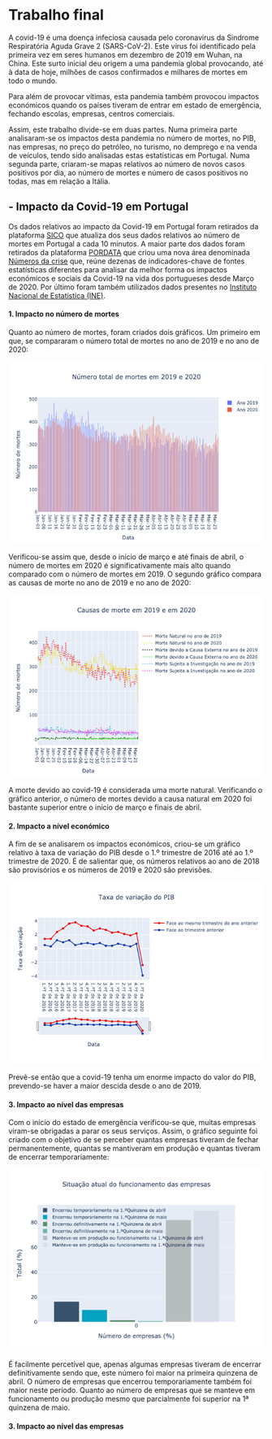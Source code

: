 # Trabalho final #

A covid-19 é uma doença infeciosa causada pelo coronavirus da Sindrome Respiratória Aguda Grave 2 (SARS-CoV-2). Este vírus foi identificado pela primeira vez em seres humanos em dezembro de 2019 em Wuhan, na China. Este surto inicial deu origem a uma pandemia global provocando, até à data de hoje, milhões de casos confirmados e milhares de mortes em todo o mundo.

Para além de provocar vítimas, esta pandemia também provocou impactos económicos quando os países tiveram de entrar em estado de emergência, fechando escolas, empresas, centros comerciais. 

Assim, este trabalho divide-se em duas partes. Numa primeira parte analisaram-se os impactos desta pandemia no número de mortes, no PIB, nas empresas, no preço do petróleo, no turismo, no demprego e na venda de veículos, tendo sido analisadas estas estatísticas em Portugal. Numa segunda parte, criaram-se mapas relativos ao número de novos casos positivos por dia, ao número de mortes e número de casos positivos no todas, mas em relação a Itália.

## - Impacto da Covid-19 em Portugal ##

Os dados relativos ao impacto da Covid-19 em Portugal foram retirados da plataforma [SICO](https://evm.min-saude.pt/) que atualiza dos seus dados relativos ao número de mortes em Portugal a cada 10 minutos. A maior parte dos dados foram retirados da plataforma [PORDATA](https://www.pordata.pt/) que criou uma nova área denominada [Números da crise](https://www.pordata.pt/NumerosDaCrise) que, reúne dezenas de indicadores-chave de fontes estatísticas diferentes para  analisar da melhor forma os impactos económicos e sociais da Covid-19 na vida dos portugueses desde Março de 2020. Por último foram também utilizados dados presentes no [Instituto Nacional de Estatística (INE)](https://www.ine.pt/xportal/xmain?xpgid=ine_main&xpid=INE).

#### 1. Impacto no número de mortes ####

Quanto ao número de mortes, foram criados dois gráficos.
Um primeiro em que, se compararam o número total de mortes no ano de 2019 e no ano de 2020:
<p align="center">
  <img src= "https://github.com/DianaA82332/Epidemiologia/blob/master/Trabalho_final/Imagens/total_mortes1920.png"/>
</p>
Verificou-se assim que, desde o início de março e até finais de abril, o número de mortes em 2020 é significativamente mais alto quando comparado com o número de mortes em 2019.
O segundo gráfico compara as causas de morte no ano de 2019 e no ano de 2020:
<p align="center">
  <img src= "https://github.com/DianaA82332/Epidemiologia/blob/master/Trabalho_final/Imagens/causas_mortes1920.png"/>
</p>
A morte devido ao covid-19 é considerada uma morte natural. Verificando o gráfico anterior, o número de mortes devido a causa natural em 2020 foi bastante superior entre o início de março e finais de abril.

#### 2. Impacto a nível económico ####

A fim de se analisarem os impactos económicos, criou-se um gráfico relativo à taxa de variação do PIB desde o 1.º trimestre de 2016 até ao 1.º trimestre de 2020. É de salientar que, os números relativos ao ano de 2018 são provisórios e os números de 2019 e 2020 são previsões.
<p align="center">
  <img src= "https://github.com/DianaA82332/Epidemiologia/blob/master/Trabalho_final/Imagens/variacao_pib.png"/>
</p>
Prevê-se então que a covid-19 tenha um enorme impacto do valor do PIB, prevendo-se haver a maior descida desde o ano de 2019.

#### 3. Impacto ao nível das empresas ####

Com o início do estado de emergência verificou-se que, muitas empresas viram-se obrigadas a parar os seus serviços. Assim, o gráfico seguinte foi criado com o objetivo de se perceber quantas empresas tiveram de fechar permanentemente, quantas se mantiveram em produção e quantas tiveram de encerrar temporariamente:
<p align="center">
  <img src= "https://github.com/DianaA82332/Epidemiologia/blob/master/Trabalho_final/Imagens/funcionamento_empresas.png"/>
</p>
É facilmente percetível que, apenas algumas empresas tiveram de encerrar definitivamente sendo que, este número foi maior na primeira quinzena de abril. O número de empresas que encerrou temporariamente também foi maior neste período.
Quanto ao número de empresas que se manteve em funcionamento ou produção mesmo que parcialmente foi superior na 1ª quinzena de maio.

#### 3. Impacto ao nível das empresas ####




